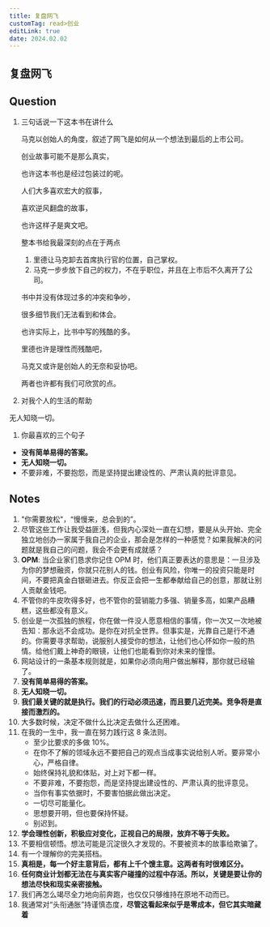 ```yaml
---
title: 复盘网飞
customTag: read>创业
editLink: true
date: 2024.02.02
---
```


## 复盘网飞

## Question

1. 三句话说一下这本书在讲什么

   马克以创始人的角度，叙述了网飞是如何从一个想法到最后的上市公司。

   创业故事可能不是那么真实，

   也许这本书也是经过包装过的呢。

   人们大多喜欢宏大的叙事，

   喜欢逆风翻盘的故事，

   也许这样子是爽文吧。

   整本书给我最深刻的点在于两点

   1. 里德让马克卸去首席执行官的位置，自己掌权。
   2. 马克一步步放下自己的权力，不在乎职位，并且在上市后不久离开了公司。

   书中并没有体现过多的冲突和争吵，

   很多细节我们无法看到和体会。

   也许实际上，比书中写的残酷的多。

   里德也许是理性而残酷吧，

   马克又或许是创始人的无奈和妥协吧。

   两者也许都有我们可欣赏的点。

2. 对我个人的生活的帮助

无人知晓一切。

1. 你最喜欢的三个句子

- **没有简单易得的答案。**
- **无人知晓一切。**
- 不要非难，不要抱怨，而是坚持提出建设性的、严肃认真的批评意见。

## Notes

1. "你需要放松"，“慢慢来，总会到的”。
2. 尽管这些工作让我受益匪浅，但我内心深处一直在幻想，要是从头开始、完全独立地创办一家属于我自己的企业，那会是怎样的一种感觉？如果我解决的问题就是我自己的问题，我会不会更有成就感？
3. **OPM**: 当企业家们恳求你记住 OPM 时，他们真正要表达的意思是：一旦涉及为你的梦想融资，你就只花别人的钱。创业有风险，你唯一的投资只能是时间，不要把真金白银砸进去。你反正会把一生都奉献给自己的创意，那就让别人贡献金钱吧。
4. 不管你的牛皮吹得多好，也不管你的营销能力多强、销量多高，如果产品糟糕，这些都没有意义。
5. 创业是一次孤独的旅程，你在做一件没人愿意相信的事情，你一次又一次地被告知：那永远不会成功。是你在对抗全世界。但事实是，光靠自己是行不通的。你需要寻求帮助，说服别人接受你的想法，让他们也心怀如你一般的热情。给他们戴上神奇的眼镜，让他们也能看到你对未来的憧憬。
6. 网站设计的一条基本规则就是，如果你必须向用户做出解释，那你就已经输了。
7. **没有简单易得的答案。**
8. **无人知晓一切。**
9. **我们最关键的就是执行。我们的行动必须迅速，而且要几近完美。竞争将是直接而激烈的。**
10. 大多数时候，决定不做什么比决定去做什么还困难。
11. 在我的一生中，我一直在努力践行这 8 条法则。
    - 至少比要求的多做 10%。
    - 在你不了解的领域永远不要把自己的观点当成事实说给别人听。要非常小心，严格自律。
    - 始终保持礼貌和体贴，对上对下都一样。
    - 不要非难，不要抱怨，而是坚持提出建设性的、严肃认真的批评意见。
    - 当你有事实依据时，不要害怕据此做出决定。
    - 一切尽可能量化。
    - 思想要开明，但也要保持怀疑。
    - 别迟到。
12. **学会理性创新，积极应对变化，正视自己的局限，放弃不等于失败。**
13. 不要相信顿悟。想法可能是沉淀很久才发现的。不要被资本的故事给欺骗了。
14. 有一个理解你的完美搭档。
15. **真相是，每一个好主意背后，都有上千个馊主意。这两者有时很难区分。**
16. **任何商业计划都无法在与真实客户碰撞的过程中存活。所以，关键是要让你的想法尽快和现实亲密接触。**
17. 我们再怎么竭尽全力地向前奔跑，也仅仅只够维持在原地不动而已。
18. 我通常对“头衔通胀”持谨慎态度，**尽管这看起来似乎是零成本，但它其实暗藏着**
